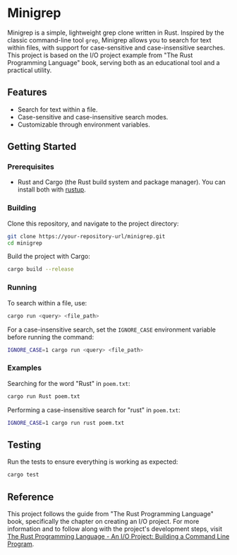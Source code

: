 # Minigrep
Minigrep is a simple, lightweight grep clone written in Rust. Inspired by the classic command-line tool `grep`, Minigrep allows you to search for text within files, with support for case-sensitive and case-insensitive searches. This project is based on the I/O project example from "The Rust Programming Language" book, serving both as an educational tool and a practical utility.

## Features
- Search for text within a file.
- Case-sensitive and case-insensitive search modes.
- Customizable through environment variables.

## Getting Started

### Prerequisites
- Rust and Cargo (the Rust build system and package manager). You can install both with [rustup](https://rustup.rs/).

### Building
Clone this repository, and navigate to the project directory:

```sh
git clone https://your-repository-url/minigrep.git
cd minigrep
```

Build the project with Cargo:

```sh
cargo build --release
```

### Running
To search within a file, use:

```sh
cargo run <query> <file_path>
```

For a case-insensitive search, set the `IGNORE_CASE` environment variable before running the command:

```sh
IGNORE_CASE=1 cargo run <query> <file_path>
```

### Examples
Searching for the word "Rust" in `poem.txt`:

```sh
cargo run Rust poem.txt
```

Performing a case-insensitive search for "rust" in `poem.txt`:

```sh
IGNORE_CASE=1 cargo run rust poem.txt
```

## Testing
Run the tests to ensure everything is working as expected:

```sh
cargo test
```

## Reference
This project follows the guide from "The Rust Programming Language" book, specifically the chapter on creating an I/O project. For more information and to follow along with the project's development steps, visit [The Rust Programming Language - An I/O Project: Building a Command Line Program](https://doc.rust-lang.org/book/ch12-00-an-io-project.html).